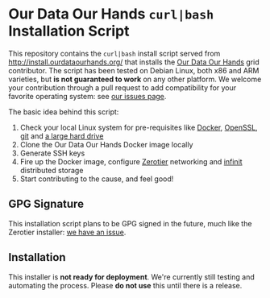 # Our Data Our Hands `curl|bash` Installation Script
This repository contains the `curl|bash` install script served from http://install.ourdataourhands.org/ that installs the [Our Data Our Hands](http://ourdataourhands.org) grid contributor. The script has been tested on Debian Linux, both x86 and ARM varieties, but **is not guaranteed to work** on any other platform. We welcome your contribution through a pull request to add compatibility for your favorite operating system: see [our issues page](https://github.com/ourdataourhands/install.ourdataourhands.org/issues).

The basic idea behind this script:

1. Check your local Linux system for pre-requisites like [Docker](https://www.docker.com/), [OpenSSL](https://www.openssl.org/), [git](https://git-scm.com/) and [a large hard drive](http://a.co/0jHW6KQ)
2. Clone the Our Data Our Hands Docker image locally
3. Generate SSH keys
4. Fire up the Docker image, configure [Zerotier](https://github.com/zerotier/) networking and [infinit](https://infinit.sh/) distributed storage
5. Start contributing to the cause, and feel good!

## GPG Signature
This installation script plans to be GPG signed in the future, much like the Zerotier installer: [we have an issue](https://github.com/ourdataourhands/install.ourdataourhands.org/issues/2).

## Installation
This installer is **not ready for deployment**. We're currently still testing and automating the process. Please **do not use** this until there is a release.